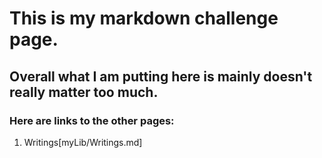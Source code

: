 # This is my markdown challenge page.
## Overall what I am putting here is mainly doesn't really matter too much.
### Here are links to the other pages:
1. Writings[myLib/Writings.md]

